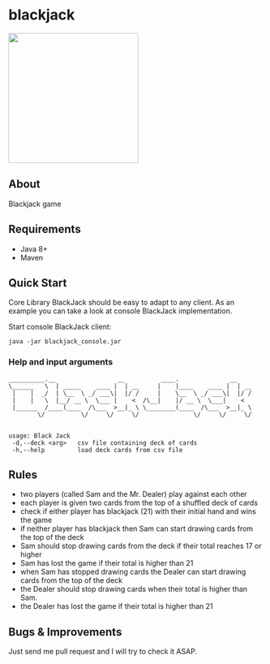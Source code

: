 # blackjack

<img src="https://user-images.githubusercontent.com/1301154/30350704-30608d48-9818-11e7-8cce-d3bead0f542f.png" width="256">


## About 
Blackjack game


## Requirements 
 - Java 8+
 - Maven


## Quick Start
Core Library BlackJack should be easy to adapt to any client. As an example you can take a look at console BlackJack implementation.

Start console BlackJack client:

```
java -jar blackjack_console.jar
```

### Help and input arguments


```
__________.__                 __          ____.              __  
\______   \  | _____    ____ |  | __     |    |____    ____ |  | __
 |    |  _/  | \__  \ _/ ___\|  |/ /     |    \__  \ _/ ___\|  |/ /
 |    |   \  |__/ __ \  \___ |    <  /\__|    |/ __ \  \___|    < 
 |______  /____(____  /\___  >__|_ \ \________(____  /\___  >__|_ \
        \/          \/     \/     \/               \/     \/     \/ 


usage: Black Jack
 -d,--deck <arg>   csv file containing deck of cards
 -h,--help         load deck cards from csv file

```


## Rules 

 - two players (called Sam and the Mr. Dealer) play against each other
 - each player is given two cards from the top of a shuffled deck of cards
 - check if either player has blackjack (21) with their initial hand and wins the game
 - if neither player has blackjack then Sam can start drawing cards from the top of
the deck
 - Sam should stop drawing cards from the deck if their total reaches 17 or higher
 - Sam has lost the game if their total is higher than 21
 - when Sam has stopped drawing cards the Dealer can start drawing cards from
the top of the deck
 - the Dealer should stop drawing cards when their total is higher than Sam.
 - the Dealer has lost the game if their total is higher than 21
 
 
 
 
## Bugs & Improvements
Just send me pull request and I will try to check it ASAP.